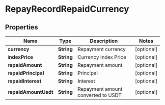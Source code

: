 
# RepayRecordRepaidCurrency

## Properties

Name | Type | Description | Notes
------------ | ------------- | ------------- | -------------
**currency** | **String** | Repayment currency |  [optional]
**indexPrice** | **String** | Currency Index Price |  [optional]
**repaidAmount** | **String** | Repayment amount |  [optional]
**repaidPrincipal** | **String** | Principal |  [optional]
**repaidInterest** | **String** | Interest |  [optional]
**repaidAmountUsdt** | **String** | Repayment amount converted to USDT |  [optional]

